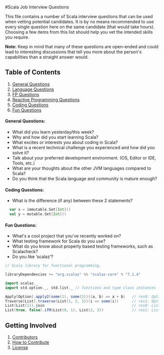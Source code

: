 #Scala Job Interview Questions

This file contains a number of Scala interview questions that can be used when vetting potential candidates. It is by no means recommended to use every single question here on the same candidate (that would take hours). Choosing a few items from this list should help you vet the intended skills you require.

**Note:** Keep in mind that many of these questions are open-ended and could lead to interesting discussions that tell you more about the person's capabilities than a straight answer would.

## Table of Contents

  1. [General Questions](#general-questions)
  2. [Language Questions](https://github.com/prayagupd/Scala-Interview-Questions/blob/master/LanguageQN.md#language-questions)
  3. [FP Questions](https://github.com/prayagupd/Scala-Interview-Questions/blob/master/FP.md#functional-programming-questions)
  4. [Reactive Programming Questions](https://github.com/prayagupd/Scala-Interview-Questions/blob/master/Reactive.md#reactive-programming-questions)
  5. [Coding Questions](#coding-questions)
  6. [Fun Questions](#fun-questions)

#### General Questions:

* What did you learn yesterday/this week?
* Why and how did you start learning Scala?
* What excites or interests you about coding in Scala?
* What is a recent technical challenge you experienced and how did you solve it?
* Talk about your preferred development environment. (OS, Editor or IDE, Tools, etc.)
* What are your thoughts about the other JVM languages compared to Scala?
* Do you think that the Scala language and community is mature enough?

#### Coding Questions:

* What is the difference (if any) between these 2 statements? 
```scala
  var x = immutable.Set[Int]()
  val y = mutable.Set[Int]()
```

#### Fun Questions:

* What's a cool project that you've recently worked on?
* What testing framework for Scala do you use?
* What do you know about property based testing frameworks, such as Scalacheck?
* Do you like ‘scalaz‘?
```scala
// Scala library for functional programming.

libraryDependencies += "org.scalaz" %% "scalaz-core" % "7.1.4"

import scalaz._
import std.option._, std.list._ // functions and type class instances for Option and List

Apply[Option].apply2(some(1), some(2))((a, b) => a + b)   // res0: Option[Int] = Some(3)
Traverse[List].traverse(List(1, 2, 3))(i => some(i))      // res1: Option[List[Int]] = Some(List(1, 2, 3))
List(List(1)).join                                        // res0: List[Int] = List(1)
List(true, false).ifM(List(0, 1), List(2, 3))             // res1: List[Int] = List(0, 1, 2, 3)

```

## Getting Involved

  1. [Contributors](#contributors)
  1. [How to Contribute](https://github.com/jarlakxen/Scala-Interview-Questions/blob/master/CONTRIBUTING.md)
  1. [License](https://github.com/jarlakxen/Scala-Interview-Questions/blob/master/LICENSE.md)
